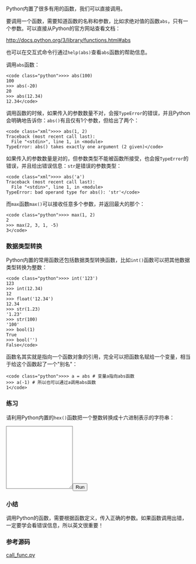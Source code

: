 Python内置了很多有用的函数，我们可以直接调用。

要调用一个函数，需要知道函数的名称和参数，比如求绝对值的函数`abs`，只有一个参数。可以直接从Python的官方网站查看文档：

<http://docs.python.org/3/library/functions.html#abs>

也可以在交互式命令行通过`help(abs)`查看`abs`函数的帮助信息。

调用`abs`函数：

```
<code class="python">>>> abs(100)
100
>>> abs(-20)
20
>>> abs(12.34)
12.34</code>
```

调用函数的时候，如果传入的参数数量不对，会报`TypeError`的错误，并且Python会明确地告诉你：`abs()`有且仅有1个参数，但给出了两个：

```
<code class="xml">>>> abs(1, 2)
Traceback (most recent call last):
  File "<stdin>", line 1, in <module>
TypeError: abs() takes exactly one argument (2 given)</code>
```

如果传入的参数数量是对的，但参数类型不能被函数所接受，也会报`TypeError`的错误，并且给出错误信息：`str`是错误的参数类型：

```
<code class="xml">>>> abs('a')
Traceback (most recent call last):
  File "<stdin>", line 1, in <module>
TypeError: bad operand type for abs(): 'str'</code>
```

而`max`函数`max()`可以接收任意多个参数，并返回最大的那个：

```
<code class="python">>>> max(1, 2)
2
>>> max(2, 3, 1, -5)
3</code>
```

### 数据类型转换

Python内置的常用函数还包括数据类型转换函数，比如`int()`函数可以把其他数据类型转换为整数：

```
<code class="python">>>> int('123')
123
>>> int(12.34)
12
>>> float('12.34')
12.34
>>> str(1.23)
'1.23'
>>> str(100)
'100'
>>> bool(1)
True
>>> bool('')
False</code>
```

函数名其实就是指向一个函数对象的引用，完全可以把函数名赋给一个变量，相当于给这个函数起了一个"别名"：

```
<code class="python">>>> a = abs # 变量a指向abs函数
>>> a(-1) # 所以也可以通过a调用abs函数
1</code>
```

### 练习

请利用Python内置的`hex()`函数把一个整数转换成十六进制表示的字符串：

<form class="uk-form uk-form-stack uk-margin-top uk-margin-bottom" action="#0">

<textarea id="textarea-online-run-code-1" onkeyup="_mdAdjustTextareaHeight(this)" class="uk-width-1-1 x-codearea" rows="10" style="overflow: scroll; border-top-left-radius: 0; border-top-right-radius: 0;"></textarea><button type="button" onclick="execute_python('online-run-code-1', this)" class="uk-button uk-button-primary" style="margin-top:15px;">Run</button></form>

### 小结

调用Python的函数，需要根据函数定义，传入正确的参数。如果函数调用出错，一定要学会看错误信息，所以英文很重要！

### 参考源码

[call_func.py](https://github.com/michaelliao/learn-python3/blob/master/samples/function/call_func.py)
